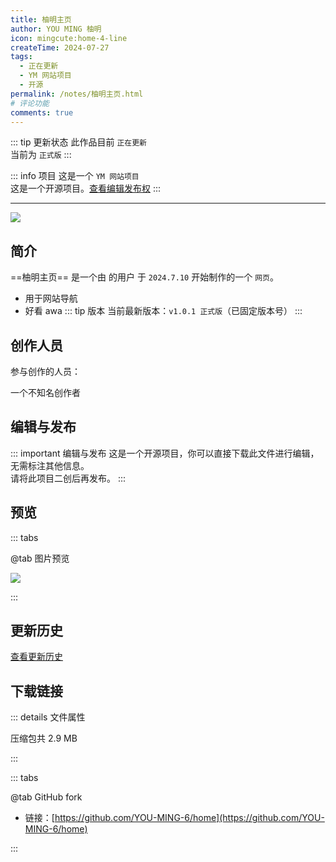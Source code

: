 ```yaml
---
title: 柚明主页
author: YOU MING 柚明
icon: mingcute:home-4-line
createTime: 2024-07-27
tags:
  - 正在更新
  - YM 网站项目
  - 开源
permalink: /notes/柚明主页.html
# 评论功能
comments: true
---
```


::: tip 更新状态
此作品目前 `正在更新`  
当前为 `正式版`
:::

::: info 项目
这是一个 `YM 网站项目`  
这是一个开源项目。[查看编辑发布权](#编辑与发布)
:::

---

![](https://RI.youming.us.kg/home-yl.png)

## <Icon name="mingcute:document-line" color="currentColor" /> 简介

==柚明主页== 是一个由 <Badge text="Youming 工作室" type="tip" /> 的用户 <Badge text="YOU MING 柚明" type="info" /> 于 `2024.7.10` 开始制作的一个 `网页`。

- 用于网站导航
- 好看 awa
::: tip 版本
当前最新版本：`v1.0.1 正式版`（已固定版本号）
:::

## <Icon name="mingcute:contacts-3-line" color="currentColor" /> 创作人员

参与创作的人员：<Badge text="YOU MING 柚明" type="info" />

<LinkCard title="YOU MING 柚明" icon="https://RI.youming.us.kg/ym-ys.png" href="/notes/更多/工作室.html#you-ming-柚明">
    一个不知名创作者
</LinkCard>

## <Icon name="mingcute:pencil-3-line" color="currentColor" /> 编辑与发布

::: important 编辑与发布
这是一个开源项目，你可以直接下载此文件进行编辑，无需标注其他信息。  
请将此项目二创后再发布。
:::

## <Icon name="mingcute:eye-2-line" color="currentColor" /> 预览
::: tabs

@tab <Icon name="mingcute:pic-line" color="currentColor" /> 图片预览

![](https://RI.youming.us.kg/home-yl.png)

:::

## <Icon name="mingcute:history-anticlockwise-line" color="currentColor" /> 更新历史

[查看更新历史](/notes/更新历史/柚明主页.html)

## <Icon name="mingcute:arrow-to-down-line" color="currentColor" /> 下载链接

::: details <Icon name="mingcute:file-info-line" color="currentColor" /> 文件属性

<CardGrid>
  <Card title="home.zip" icon="mingcute:file-zip-line">
    压缩包共 2.9 MB
  </Card>
</CardGrid>

:::

::: tabs

@tab <Icon name="mingcute:fork-spoon-line" color="currentColor" /> GitHub fork

- 链接：[https://github.com/YOU-MING-6/home](https://github.com/YOU-MING-6/home)

:::